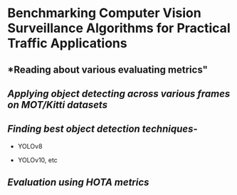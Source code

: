 # Benchmarking Computer Vision Surveillance Algorithms for Practical Traffic Applications

## *Reading about various evaluating metrics"

## *Applying object detecting across various frames on MOT/Kitti datasets*

## *Finding best object detection techniques-*

- YOLOv8

-  YOLOv10, etc

## *Evaluation using HOTA metrics*
